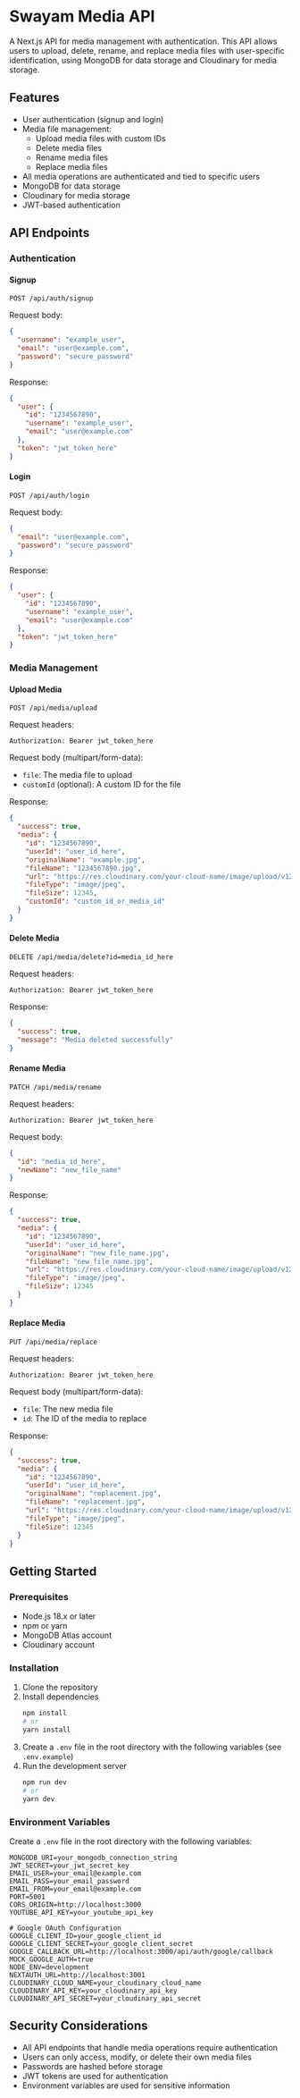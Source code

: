 # Swayam Media API

A Next.js API for media management with authentication. This API allows users to upload, delete, rename, and replace media files with user-specific identification, using MongoDB for data storage and Cloudinary for media storage.

## Features

- User authentication (signup and login)
- Media file management:
  - Upload media files with custom IDs
  - Delete media files
  - Rename media files
  - Replace media files
- All media operations are authenticated and tied to specific users
- MongoDB for data storage
- Cloudinary for media storage
- JWT-based authentication

## API Endpoints

### Authentication

#### Signup

```
POST /api/auth/signup
```

Request body:
```json
{
  "username": "example_user",
  "email": "user@example.com",
  "password": "secure_password"
}
```

Response:
```json
{
  "user": {
    "id": "1234567890",
    "username": "example_user",
    "email": "user@example.com"
  },
  "token": "jwt_token_here"
}
```

#### Login

```
POST /api/auth/login
```

Request body:
```json
{
  "email": "user@example.com",
  "password": "secure_password"
}
```

Response:
```json
{
  "user": {
    "id": "1234567890",
    "username": "example_user",
    "email": "user@example.com"
  },
  "token": "jwt_token_here"
}
```

### Media Management

#### Upload Media

```
POST /api/media/upload
```

Request headers:
```
Authorization: Bearer jwt_token_here
```

Request body (multipart/form-data):
- `file`: The media file to upload
- `customId` (optional): A custom ID for the file

Response:
```json
{
  "success": true,
  "media": {
    "id": "1234567890",
    "userId": "user_id_here",
    "originalName": "example.jpg",
    "fileName": "1234567890.jpg",
    "url": "https://res.cloudinary.com/your-cloud-name/image/upload/v1234567890/media/user_id/1234567890.jpg",
    "fileType": "image/jpeg",
    "fileSize": 12345,
    "customId": "custom_id_or_media_id"
  }
}
```

#### Delete Media

```
DELETE /api/media/delete?id=media_id_here
```

Request headers:
```
Authorization: Bearer jwt_token_here
```

Response:
```json
{
  "success": true,
  "message": "Media deleted successfully"
}
```

#### Rename Media

```
PATCH /api/media/rename
```

Request headers:
```
Authorization: Bearer jwt_token_here
```

Request body:
```json
{
  "id": "media_id_here",
  "newName": "new_file_name"
}
```

Response:
```json
{
  "success": true,
  "media": {
    "id": "1234567890",
    "userId": "user_id_here",
    "originalName": "new_file_name.jpg",
    "fileName": "new_file_name.jpg",
    "url": "https://res.cloudinary.com/your-cloud-name/image/upload/v1234567890/media/user_id/new_file_name.jpg",
    "fileType": "image/jpeg",
    "fileSize": 12345
  }
}
```

#### Replace Media

```
PUT /api/media/replace
```

Request headers:
```
Authorization: Bearer jwt_token_here
```

Request body (multipart/form-data):
- `file`: The new media file
- `id`: The ID of the media to replace

Response:
```json
{
  "success": true,
  "media": {
    "id": "1234567890",
    "userId": "user_id_here",
    "originalName": "replacement.jpg",
    "fileName": "replacement.jpg",
    "url": "https://res.cloudinary.com/your-cloud-name/image/upload/v1234567890/media/user_id/replacement.jpg",
    "fileType": "image/jpeg",
    "fileSize": 12345
  }
}
```

## Getting Started

### Prerequisites

- Node.js 18.x or later
- npm or yarn
- MongoDB Atlas account
- Cloudinary account

### Installation

1. Clone the repository
2. Install dependencies
   ```bash
   npm install
   # or
   yarn install
   ```
3. Create a `.env` file in the root directory with the following variables (see `.env.example`)
4. Run the development server
   ```bash
   npm run dev
   # or
   yarn dev
   ```

### Environment Variables

Create a `.env` file in the root directory with the following variables:

```
MONGODB_URI=your_mongodb_connection_string
JWT_SECRET=your_jwt_secret_key
EMAIL_USER=your_email@example.com
EMAIL_PASS=your_email_password
EMAIL_FROM=your_email@example.com
PORT=5001
CORS_ORIGIN=http://localhost:3000
YOUTUBE_API_KEY=your_youtube_api_key

# Google OAuth Configuration
GOOGLE_CLIENT_ID=your_google_client_id
GOOGLE_CLIENT_SECRET=your_google_client_secret
GOOGLE_CALLBACK_URL=http://localhost:3000/api/auth/google/callback
MOCK_GOOGLE_AUTH=true
NODE_ENV=development
NEXTAUTH_URL=http://localhost:3001
CLOUDINARY_CLOUD_NAME=your_cloudinary_cloud_name
CLOUDINARY_API_KEY=your_cloudinary_api_key
CLOUDINARY_API_SECRET=your_cloudinary_api_secret
```

## Security Considerations

- All API endpoints that handle media operations require authentication
- Users can only access, modify, or delete their own media files
- Passwords are hashed before storage
- JWT tokens are used for authentication
- Environment variables are used for sensitive information